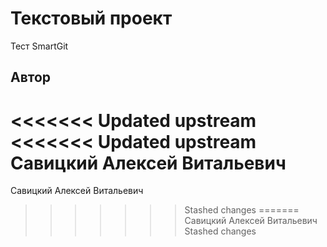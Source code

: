 # Текстовый проект
Тест SmartGit
## Автор 
<<<<<<< Updated upstream
<<<<<<< Updated upstream
Савицкий Алексей Витальевич 
=======
Савицкий Алексей Витальевич
>>>>>>> Stashed changes
=======
Савицкий Алексей Витальевич
>>>>>>> Stashed changes
